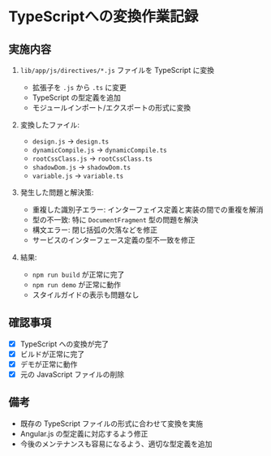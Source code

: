 # TypeScriptへの変換作業記録

## 実施内容

1. `lib/app/js/directives/*.js` ファイルを TypeScript に変換
   - 拡張子を `.js` から `.ts` に変更
   - TypeScript の型定義を追加
   - モジュールインポート/エクスポートの形式に変換

2. 変換したファイル:
   - `design.js` → `design.ts`
   - `dynamicCompile.js` → `dynamicCompile.ts`
   - `rootCssClass.js` → `rootCssClass.ts`
   - `shadowDom.js` → `shadowDom.ts`
   - `variable.js` → `variable.ts`

3. 発生した問題と解決策:
   - 重複した識別子エラー: インターフェイス定義と実装の間での重複を解消
   - 型の不一致: 特に `DocumentFragment` 型の問題を解決
   - 構文エラー: 閉じ括弧の欠落などを修正
   - サービスのインターフェース定義の型不一致を修正

4. 結果:
   - `npm run build` が正常に完了
   - `npm run demo` が正常に動作
   - スタイルガイドの表示も問題なし

## 確認事項

- [x] TypeScript への変換が完了
- [x] ビルドが正常に完了
- [x] デモが正常に動作
- [x] 元の JavaScript ファイルの削除

## 備考

- 既存の TypeScript ファイルの形式に合わせて変換を実施
- Angular.js の型定義に対応するよう修正
- 今後のメンテナンスも容易になるよう、適切な型定義を追加
